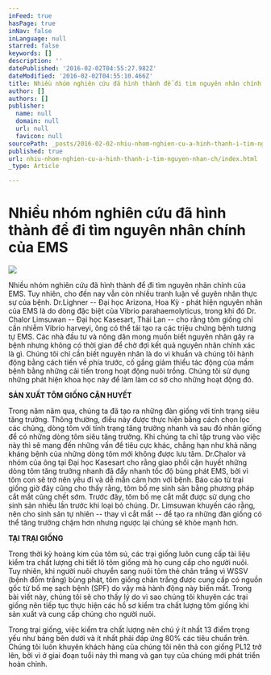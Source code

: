 ```yaml
---
inFeed: true
hasPage: true
inNav: false
inLanguage: null
starred: false
keywords: []
description: ''
datePublished: '2016-02-02T04:55:27.982Z'
dateModified: '2016-02-02T04:55:10.466Z'
title: Nhiều nhóm nghiên cứu đã hình thành để đi tìm nguyên nhân chính của EMS
author: []
authors: []
publisher:
  name: null
  domain: null
  url: null
  favicon: null
sourcePath: _posts/2016-02-02-nhiu-nhom-nghien-cu-a-hinh-thanh-i-tim-nguyen-nhan-ch.md
published: true
url: nhiu-nhom-nghien-cu-a-hinh-thanh-i-tim-nguyen-nhan-ch/index.html
_type: Article

---
```

# Nhiều nhóm nghiên cứu đã hình thành để đi tìm nguyên nhân chính của EMS
![](https://the-grid-user-content.s3-us-west-2.amazonaws.com/3f33e388-e954-40e3-bc7e-5f4a12082e21.jpg)

Nhiều nhóm nghiên cứu đã hình thành để đi tìm nguyên nhân chính của EMS. Tuy nhiên, cho đến nay vẫn còn nhiều tranh luận về guyên nhân thực sự của bệnh. Dr.Lighner -- Đại học Arizona, Hoa Kỳ -  phát hiện nguyên nhân của EMS là do dòng đặc biệt của Vibrio parahaemolyticus, trong khi đó Dr. Chalor Limsuwan -- Đại học Kasesart, Thái Lan -- cho rằng tôm giống chỉ cần nhiễm Vibrio harveyi, ông có thể tái tạo ra các triệu chứng bệnh tương tự EMS. Các nhà đầu tư và nông dân mong muốn biết nguyên nhân gây ra bệnh nhưng không có thời gian để chờ đợi kết quả nguyên nhân chính xác là gì. Chúng tôi chỉ cần biết nguyên nhân là do vi khuẩn và chúng tôi hành động bằng cách tiến về phía trước, cố gắng giảm thiểu tác động của mầm bệnh bằng những cải tiến trong hoạt động nuôi trồng. Chúng tôi sử dụng những phát hiện khoa học này để làm làm cơ sở cho những hoạt động đó.

**SẢN XUẤT TÔM GIỐNG CẬN HUYẾT**

Trong năm năm qua, chúng ta đã tạo ra những đàn giống với tính trạng siêu tăng trưởng. Thông thường, điều này được thực hiện bằng cách chọn lọc các chủng, dòng tôm với tính trạng tăng trưởng nhanh và sau đó nhân giống để có những dòng tôm siêu tăng trưởng. Khi chúng ta chỉ tập trung vào việc này thì sẽ mang đến những vấn đề tiêu cực khác, chẳng hạn như khả năng kháng bệnh của những dòng tôm mới không được lưu tâm. Dr.Chalor và nhóm của ông tại Đại học Kasesart cho rằng giao phối cận huyết những dòng tôm tăng trưởng nhanh đã đẩy nhanh tốc độ bùng phát EMS, bởi vì tôm con sẽ trở nên yếu đi và dễ mẫn cảm hơn với bệnh. Báo cáo từ trại giống giờ đây cũng cho thấy rằng, tôm bố mẹ sinh sản bằng phương pháp cắt mắt cũng chết sớm. Trước đây, tôm bố mẹ cắt mắt được sử dụng cho sinh sản nhiều lần trước khi loại bỏ chúng. Dr. Limsuwan khuyến cáo rằng, nên cho sinh sản tự nhiên -- thay vì cắt mắt -- để tạo ra những đàn giống có thể tăng trưởng chậm hơn nhưng ngược lại chúng sẽ khỏe mạnh hơn.

**TẠI TRẠI GIỐNG**

Trong thời kỳ hoàng kim của tôm sú, các trại giống luôn cung cấp tài liệu kiểm tra chất lượng chi tiết lô tôm giống mà họ cung cấp cho người nuôi. Tuy nhiên, khi người nuôi chuyển sang nuôi tôm thẻ chân trắng vì WSSV (bệnh đốm trắng) bùng phát, tôm giống chân trắng được cung cấp có nguồn gốc từ bố mẹ sạch bệnh (SPF) do vậy mà hành động này biến mất. Trong bài viết này, chúng tôi sẽ cho thấy lý do vì sao chúng tôi khuyên các trại giống nên tiếp tục thực hiện các hồ sơ kiểm tra chất lượng tôm giống khi sản xuất và cung cấp chúng cho người nuôi.

Trong trại giống, việc kiểm tra chất lượng nên chú ý ít nhất 13 điểm trọng yếu như bảng bên dưới và ít nhất phải đáp ứng 80% các tiêu chuẩn trên. Chúng tôi luôn khuyên khách hàng của chúng tôi nên thả con giống PL12 trở lên, bởi vì ở giai đoạn tuổi này thì mang và gan tụy của chúng mới phát triển hoàn chỉnh.